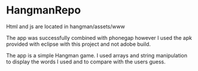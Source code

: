 HangmanRepo
===========
Html and js are located in hangman/assets/www

The app was successfully combined with phonegap however I used the apk provided with eclipse with this project and not adobe build.

The app is a simple Hangman game. I used arrays and string manipulation to display the words I used and to compare with the users guess. 
